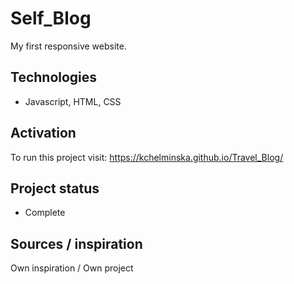 # Self_Blog
My first responsive website.

## Technologies
* Javascript, HTML, CSS

## Activation
To run this project visit: https://kchelminska.github.io/Travel_Blog/

## Project status
* Complete

## Sources / inspiration
Own inspiration / Own project
